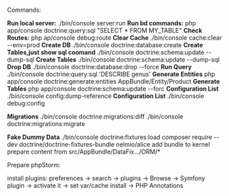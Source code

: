 
Commands:

**Run local server:**   ./bin/console server:run
**Run bd commands:**    php app/console doctrine:query:sql "SELECT * FROM MY_TABLE"
**Check Routes:**       php ap/console debug:route
**Clear Cache**         ./bin/console cache:clear --env=prod
**Create DB**           ./bin/console doctrine:database:create
**Create Tables,just show sql coomand**       ./bin/console doctrine:schema:update --dump-sql
**Create Tables**       ./bin/console doctrine:schema:update --dump-sql
**Drop DB**             ./bin/console doctrine:database:drop --force
**Run Query**           ./bin/console doctrine:query:sql 'DESCRIBE genus'
**Generate Entities**   php app/console doctrine:generate:entities AppBundle/Entity/Product
**Generate Tables**     php app/console doctrine:schema:update --forc
**Configuration List**  ./bin/console config:dump-reference <twig>
**Configuration List**  ./bin/console debug:config

**Migrations**          ./bin/console doctrine:migrations:diff
                        ./bin/console doctrine:migrations:migrate
                        
**Fake Dummy Data**     ./bin/console doctrine:fixtures:load
                        composer require --dev doctrine/doctrine-fixtures-bundle nelmio/alice
                        add bundle to kernel
                        prepare content from src/AppBundle/DataFix.../ORM/*





Prepare phpStorm:

install plugins:
preferences -> search <Symfony> -> plugins -> Browse -> Symfony plugin -> activate it -> set var/cache
install -> PHP Annotations 